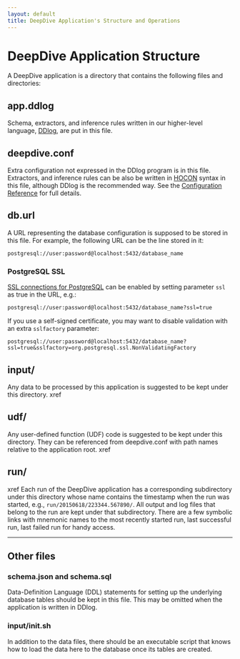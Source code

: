 ```yaml
---
layout: default
title: DeepDive Application's Structure and Operations
---
```


# DeepDive Application Structure

A DeepDive application is a directory that contains the following files and directories:

## app.ddlog

Schema, extractors, and inference rules written in our higher-level language, [DDlog][], are put in this file.

## deepdive.conf

Extra configuration not expressed in the DDlog program is in this file.
Extractors, and inference rules can be also be written in [HOCON][] syntax in this file, although DDlog is the recommended way.
See the [Configuration Reference](configuration.md) for full details.

## db.url

A URL representing the database configuration is supposed to be stored in this file.
For example, the following URL can be the line stored in it:

```
postgresql://user:password@localhost:5432/database_name
```

### PostgreSQL SSL

[SSL connections for PostgreSQL](https://jdbc.postgresql.org/documentation/91/ssl.html) can be enabled by setting parameter `ssl` as true in the URL, e.g.:

```
postgresql://user:password@localhost:5432/database_name?ssl=true
```

If you use a self-signed certificate, you may want to disable validation with an extra `sslfactory` parameter:

```
postgresql://user:password@localhost:5432/database_name?ssl=true&sslfactory=org.postgresql.ssl.NonValidatingFactory
```

## input/

Any data to be processed by this application is suggested to be kept under this directory.
<todo>xref</todo>

## udf/

Any user-defined function (UDF) code is suggested to be kept under this directory.
They can be referenced from deepdive.conf with path names relative to the application root.
<todo>xref</todo>

## run/

<todo>xref</todo>
Each run of the DeepDive application has a corresponding subdirectory under this directory whose name contains the timestamp when the run was started, e.g., `run/20150618/223344.567890/`.
All output and log files that belong to the run are kept under that subdirectory.
There are a few symbolic links with mnemonic names to the most recently started run, last successful run, last failed run for handy access.

----

## Other files

### schema.json and schema.sql

Data-Definition Language (DDL) statements for setting up the underlying database tables should be kept in this file.
This may be omitted when the application is written in DDlog.

### input/init.sh

In addition to the data files, there should be an executable script that knows how to load the data here to the database once its tables are created.


[DDlog]: ddlog
[HOCON]: https://github.com/typesafehub/config/blob/master/HOCON.md#readme "Human Optimized Configuration Object Notation"
